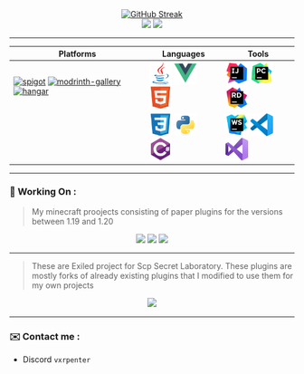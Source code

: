 
<div align="center">
  <a href="https://git.io/streak-stats"><img src="https://streak-stats.demolab.com?user=Vxrpenter&theme=dark" alt="GitHub Streak" /></a>
</div>
<div align="center">
  <img src="https://github-readme-stats.vercel.app/api?username=Vxrpenter&show_icons=true&theme=dark" height="150"/>
  <img src="https://github-readme-stats.vercel.app/api/top-langs/?username=Vxrpenter&layout=compact&theme=dark" height="150"/>
</div>

---

<div align="center">

| Platforms                                                                                                                                                                                                                                                                                                                                                                                                                                                   | Languages                                                                                                                                                                                                                                                                                                                                                                                                                                                                                  | Tools |
| ---------------------------------------------------------------------------------------------------------------------------------------------------------------------------------------------------------------------------------------------------------------------------------------------------------------------------------------------------------------------------------------------------------------------------------------------------------------------------------------------------------------------------------------------------------------------------------------------------------------------------------------------------- | ----------------------------------------------------------------------------------------------------------------------------------------------------------------------------------------------------------------------------------------------------------------------------------------------------------------------------------------------------------------------------------------------------------------------------------------------------------- | ------------------------------------------------------------------------------------------------------------------------------------------------------------------------------------------------------------------------------------------------------------------------------------------------------------------------------------------------------------------------------------------------------------------------------------------------------------------------------------------ |
| [<img alt="spigot" width="40" height="40" src="https://cdn.jsdelivr.net/npm/@intergrav/devins-badges@3/assets/cozy-minimal/supported/spigot_vector.svg">](https://www.spigotmc.org/members/vxrpxntxr.1096792/)&nbsp;[<img alt="modrinth-gallery" width="40" height="40" src="https://cdn.jsdelivr.net/npm/@intergrav/devins-badges@3/assets/cozy-minimal/documentation/modrinth-gallery_vector.svg">](https://modrinth.com/user/Vxrpenter)&nbsp;[<img alt="hangar" width="40" height="40" src="https://cdn.jsdelivr.net/npm/@intergrav/devins-badges@3/assets/cozy-minimal/available/hangar_vector.svg">](https://hangar.papermc.io/Vxrpenter)&nbsp;                                                                                                                                                                                                                                                                                                                                                                                                                                                                                                                                                                                                                                                     | <img src="https://github.com/devicons/devicon/blob/master/icons/java/java-original.svg" title="Java" alt="Java" width="40" height="40"/>&nbsp;<img src="https://github.com/devicons/devicon/blob/master/icons/vuejs/vuejs-original.svg" title="Vue" alt ="Vue" width="40" height="40"/>&nbsp;<img src="https://github.com/devicons/devicon/blob/master/icons/html5/html5-original.svg" title="Html5" alt ="Html5" width="40" height="40"/>&nbsp;                                                                                                                                                                                                                                                                                                                                                                                                                                                                       | <img src="https://github.com/devicons/devicon/blob/master/icons/intellij/intellij-original.svg" title="IntelliJ" alt="IntelliJ" width="40" height="40"/>&nbsp;<img src="https://github.com/devicons/devicon/blob/master/icons/pycharm/pycharm-original.svg" title="Pycharm" alt="Pycharm" width="40" height="40"/>&nbsp;<img src="https://github.com/devicons/devicon/blob/master/icons/rider/rider-original.svg" title="Rider" alt="Rider" width="40" height="40"/>&nbsp;                                                                                                                                                                                                                                                                                                                                                                                                                                                                                                           |
|                                                                                                                                                                                                                                                                                                                                                                                                                                                                                                                                                                                                                                                                                                                                                                                                                                                                                                                                                                                                                                                                                                                                                                                                                                                                                                          | <img src="https://github.com/devicons/devicon/blob/master/icons/css3/css3-original.svg" title="Css3" alt ="Css3" width="40" height="40"/>&nbsp;<img src="https://github.com/devicons/devicon/blob/master/icons/python/python-original.svg" title="Python" alt="Python" width="40" height="40"/>&nbsp;<img src="https://github.com/devicons/devicon/blob/master/icons/csharp/csharp-original.svg" title="CSharp" alt="CSharp" width="40" height="40"/>&nbsp;                                                                                                                                                                                                                                                                                                                                                                                                                                                            | <img src="https://github.com/devicons/devicon/blob/master/icons/webstorm/webstorm-original.svg" title="Webstorm" alt="Webstorm" width="40" height="40"/>&nbsp;<img src="https://github.com/devicons/devicon/blob/master/icons/vscode/vscode-original.svg" title="VsCode" alt="VsCode" width="40" height="40"/>&nbsp;<img src="https://github.com/devicons/devicon/blob/master/icons/visualstudio/visualstudio-original.svg" title="VsStudio" alt="VsStudio" width="40" height="40"/>&nbsp;                                                                                                                                                                                                                                                                                                                                                                                                                                                                                           |
</div>

---

### 🔨 Working On :
> My minecraft proojects consisting of paper plugins for the versions between 1.19 and 1.20
<div align="center">
  <a href="https://github.com/Vxrpenter/Itemcustomizer"><img src="https://github-readme-stats.vercel.app/api/pin/?username=Vxrpenter&repo=Itemcustomizer&theme=dark"></a> 
  <a href="https://github.com/Vxrpenter/ItemForge"><img src="https://github-readme-stats.vercel.app/api/pin/?username=Vxrpenter&repo=ItemForge&theme=dark"></a> 
  <a href="https://github.com/Vxrpenter/SimpleMaintenance"><img src="https://github-readme-stats.vercel.app/api/pin/?username=Vxrpenter&repo=SimpleMaintenance&theme=dark"></a>
</div>

---
> These are Exiled project for Scp Secret Laboratory. These plugins are mostly forks of already existing plugins that I modified to use them for my own projects
<div align="center"> 
  <a href="https://github.com/Marikider/SCP1162"><img src="https://github-readme-stats.vercel.app/api/pin/?username=Marikider&repo=SCP1162&theme=dark"></a> 
</div>

---
### ✉️ Contact me :
- Discord `vxrpenter`
